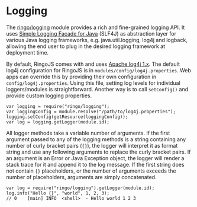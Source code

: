 # Logging

The [ringo/logging](https://ringojs.org/api/master/ringo/logging) module provides a rich and fine-grained logging API. It uses [Simple Logging Facade for Java][slf4j] (SLF4J) as abstraction layer for various Java logging frameworks, e.g. java.util.logging, log4j and logback, allowing the end user to plug in the desired logging framework at deployment time.

By default, RingoJS comes with and uses [Apache log4j 1.x][log4j]. The default log4j configuration for RingoJS is in `modules/config/log4j.properties`. Web apps can override this by providing their own configuration in `config/log4j.properties`. Using this file, setting log levels for individual loggers/modules is straightforward. Another way is to call `setConfig()` and provide custom logging properties.

    var logging = require("ringo/logging");
    var loggingConfig = module.resolve("/path/to/log4j.properties");
    logging.setConfig(getResource(loggingConfig));
    var log = logging.getLogger(module.id);

[slf4j]: http://www.slf4j.org/
[log4j]: http://logging.apache.org/log4j/

All logger methods take a variable number of arguments. If the first argument passed to any of the logging methods is a string containing any number of curly bracket pairs (`{}`), the logger will interpret it as format string and use any following arguments to replace the curly bracket pairs. If an argument is an Error or Java Exception object, the logger will render a stack trace for it and append it to the log message. If the first string does not contain `{}` placeholders, or the number of arguments exceeds the number of placeholders, arguments are simply concatenated.

    var log = require("ringo/logging").getLogger(module.id);
    log.info("Hello {}", "world", 1, 2, 3);
    // 0    [main] INFO  <shell>  - Hello world 1 2 3
